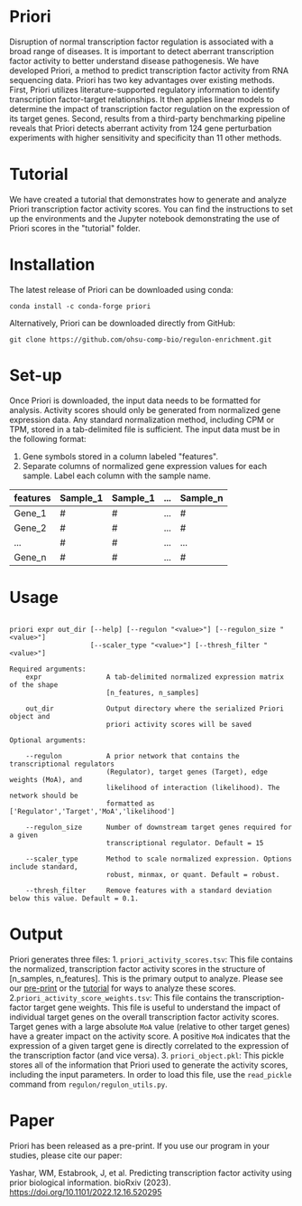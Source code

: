# Priori

Disruption of normal transcription factor regulation is associated with a broad range of diseases. It is important to detect aberrant transcription factor activity to better understand disease pathogenesis. We have developed Priori, a method to predict transcription factor activity from RNA sequencing data. Priori has two key advantages over existing methods. First, Priori utilizes literature-supported regulatory information to identify transcription factor-target relationships. It then applies linear models to determine the impact of transcription factor regulation on the expression of its target genes. Second, results from a third-party benchmarking pipeline reveals that Priori detects aberrant activity from 124 gene perturbation experiments with higher sensitivity and specificity than 11 other methods.

# Tutorial

We have created a tutorial that demonstrates how to generate and analyze Priori transcription factor activity scores. You can find the instructions to set up the environments and the Jupyter notebook demonstrating the use of Priori scores in the "tutorial" folder.

# Installation

The latest release of Priori can be downloaded using conda:
```
conda install -c conda-forge priori
```

Alternatively, Priori can be downloaded directly from GitHub: 
```
git clone https://github.com/ohsu-comp-bio/regulon-enrichment.git
```

# Set-up

Once Priori is downloaded, the input data needs to be formatted for analysis. Activity scores should only be generated from normalized gene expression data. Any standard normalization method, including CPM or TPM, stored in a tab-delimited file is sufficient. The input data must be in the following format:
  1. Gene symbols stored in a column labeled "features".
  2. Separate columns of normalized gene expression values for each sample. Label each column with the sample name.

| features  | Sample_1 | Sample_1 | ... | Sample_n |
| ------------- | ------------- | ------------- | ------------- | ------------- |
| Gene_1  | #  | # | ... | # |
| Gene_2  | #  | # | ... | # |
| ...  | #  | # | ... | ... |
| Gene_n  | #  | # | ... | # |

# Usage
```

priori expr out_dir [--help] [--regulon "<value>"] [--regulon_size "<value>"] 
                    [--scaler_type "<value>"] [--thresh_filter "<value>"] 

Required arguments:
    expr                A tab-delimited normalized expression matrix of the shape 
                        [n_features, n_samples]
                        
    out_dir             Output directory where the serialized Priori object and 
                        priori activity scores will be saved

Optional arguments:

    --regulon           A prior network that contains the transcriptional regulators 
                        (Regulator), target genes (Target), edge weights (MoA), and
                        likelihood of interaction (likelihood). The network should be 
                        formatted as ['Regulator','Target','MoA','likelihood']
                        
    --regulon_size      Number of downstream target genes required for a given 
                        transcriptional regulator. Default = 15
                        
    --scaler_type       Method to scale normalized expression. Options include standard, 
                        robust, minmax, or quant. Default = robust.
                        
    --thresh_filter     Remove features with a standard deviation below this value. Default = 0.1.
```

# Output

Priori generates three files: 
    1. `priori_activity_scores.tsv`: This file contains the normalized, transcription factor activity scores in the structure of [n_samples, n_features]. This is the primary output to analyze. Please see our [pre-print](https://www.biorxiv.org/content/10.1101/2022.12.16.520295v2) or the [tutorial](https://github.com/ohsu-comp-bio/regulon-enrichment/tree/master/tutorial) for ways to analyze these scores.
    2.`priori_activity_score_weights.tsv`: This file contains the transcription-factor target gene weights. This file is useful to understand the impact of individual target genes on the overall transcription factor activity scores. Target genes with a large absolute `MoA` value (relative to other target genes) have a greater impact on the activity score. A positive `MoA` indicates that the expression of a given target gene is directly correlated to the expression of the transcription factor (and vice versa). 
    3. `priori_object.pkl`: This pickle stores all of the information that Priori used to generate the activity scores, including the input parameters. In order to load this file, use the `read_pickle` command from `regulon/regulon_utils.py`. 

# Paper

Priori has been released as a pre-print. If you use our program in your studies, please cite our paper:

Yashar, WM, Estabrook, J, et al. Predicting transcription factor activity using prior biological information. bioRxiv (2023). https://doi.org/10.1101/2022.12.16.520295 
